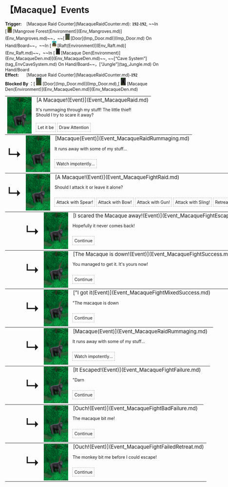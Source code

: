# 【Macaque】Events  
<div style="display: inline-block;width:70px; "><b>Trigger: </b></div>[Macaque Raid Counter](MacaqueRaidCounter.md): <span style="font-family:ui-monospace"><b>192-192</b></span>, ~~In [<div style="width:20px;display:inline-block;text-align:center"><img decoding="async" src="Sprite/Mangroves.png" href="a.md" style="max-width:20px;max-height:20px;"></div>[Mangrove Forest(Environment)](Env_Mangroves.md)](Env_Mangroves.md)~~，~~[<div style="width:20px;display:inline-block;text-align:center"><img decoding="async" src="Sprite/Door.png" href="a.md" style="max-width:20px;max-height:20px;"></div>[Door](Imp_Door.md)](Imp_Door.md) On Hand/Board~~，~~In [<div style="width:20px;display:inline-block;text-align:center"><img decoding="async" src="Sprite/Raft.png" href="a.md" style="max-width:20px;max-height:20px;"></div>[Raft(Environment)](Env_Raft.md)](Env_Raft.md)~~，~~In [<div style="width:20px;display:inline-block;text-align:center"><img decoding="async" src="Sprite/MacaqueDen.png" href="a.md" style="max-width:20px;max-height:20px;"></div>[Macaque Den(Environment)](Env_MacaqueDen.md)](Env_MacaqueDen.md)~~, ~~[“Cave System”](tag_EnvCaveSystem.md) On Hand/Board~~，[“Jungle”](tag_Jungle.md) On Hand/Board<br><div style="display: inline-block;width:70px; "><b>Effect: </b></div>[Macaque Raid Counter](MacaqueRaidCounter.md)<span style="font-family:ui-monospace"><b>-192</b></span><br><b>Blocked By ：</b>[<div style="width:25px;display:inline-block;text-align:center"><img decoding="async" src="Sprite/Door.png" href="a.md" style="max-width:25px;max-height:25px;"></div>[Door](Imp_Door.md)](Imp_Door.md),[<div style="width:25px;display:inline-block;text-align:center"><img decoding="async" src="Sprite/MacaqueDen.png" href="a.md" style="max-width:25px;max-height:25px;"></div>[Macaque Den(Environment)](Env_MacaqueDen.md)](Env_MacaqueDen.md)  
<div class="" style="width:800px;margin-bottom:-15px;"><table><tr style="height:10px"><td rowspan=3 style="width:80px"><div class="gamecard" style="width:80px; height:120px;"><a href="Event_MacaqueRaid.md" style="color:black"><img decoding="async" src="Sprite/MacaqueEvent.png" class="cardimage" style="max-width:80px;max-height:120px;"></a></div></td><td style="font-size: 1.2em">[A Macaque!(Event)](Event_MacaqueRaid.md)</td></tr><tr><td>It's rummaging through my stuff! The little thief!<br>Should I try to scare it away?</td></tr><tr><td><div style="display:inline-block"><div style="margin-right:5px;padding:5px;border:1px dashed darkgray;display: inline-block">Let it be</div><div style="margin-right:5px;padding:5px;border:1px dashed darkgray;display: inline-block">Draw Attention</div></div></td></tr></table></div><div class="" style="width:800px;margin-bottom:-15px;"><table><tr style="height:10px"><td rowspan=3 style="width:45px"><font size=50>↳</font></td><td rowspan=3 style="width:80px"><div class="gamecard" style="width:80px; height:120px;"><a href="Event_MacaqueRaidRummaging.md" style="color:black"><img decoding="async" src="Sprite/MacaqueEvent.png" class="cardimage" style="max-width:80px;max-height:120px;"></a></div></td><td style="font-size: 1.2em">[Macaque(Event)](Event_MacaqueRaidRummaging.md)</td></tr><tr><td>It runs away with some of my stuff...</td></tr><tr><td><div style="display:inline-block"><div style="margin-right:5px;padding:5px;border:1px dashed darkgray;display: inline-block">Watch impotently...</div></div></td></tr></table></div><div class="" style="width:800px;margin-bottom:-15px;"><table><tr style="height:10px"><td rowspan=3 style="width:45px"><font size=50>↳</font></td><td rowspan=3 style="width:80px"><div class="gamecard" style="width:80px; height:120px;"><a href="Event_MacaqueFightRaid.md" style="color:black"><img decoding="async" src="Sprite/MacaqueEvent.png" class="cardimage" style="max-width:80px;max-height:120px;"></a></div></td><td style="font-size: 1.2em">[A Macaque!(Event)](Event_MacaqueFightRaid.md)</td></tr><tr><td>Should I attack it or leave it alone?</td></tr><tr><td><div style="display:inline-block"><div style="margin-right:5px;padding:5px;border:1px dashed darkgray;display: inline-block">Attack with Spear!</div><div style="margin-right:5px;padding:5px;border:1px dashed darkgray;display: inline-block">Attack with Bow!</div><div style="margin-right:5px;padding:5px;border:1px dashed darkgray;display: inline-block">Attack with Gun!</div><div style="margin-right:5px;padding:5px;border:1px dashed darkgray;display: inline-block">Attack with Sling!</div><div style="margin-right:5px;padding:5px;border:1px dashed darkgray;display: inline-block">Retreat</div></div></td></tr></table></div><div class="" style="width:800px;margin-bottom:-15px;"><table><tr style="height:10px"><td rowspan=3 style="width:45px"></td><td rowspan=3 style="width:45px"><font size=50>↳</font></td><td rowspan=3 style="width:80px"><div class="gamecard" style="width:80px; height:120px;"><a href="Event_MacaqueFightEscape.md" style="color:black"><img decoding="async" src="Sprite/MacaqueEvent.png" class="cardimage" style="max-width:80px;max-height:120px;"></a></div></td><td style="font-size: 1.2em">[I scared the Macaque away!(Event)](Event_MacaqueFightEscape.md)</td></tr><tr><td>Hopefully it never comes back!</td></tr><tr><td><div style="display:inline-block"><div style="margin-right:5px;padding:5px;border:1px dashed darkgray;display: inline-block">Continue</div></div></td></tr></table></div><div class="" style="width:800px;margin-bottom:-15px;"><table><tr style="height:10px"><td rowspan=3 style="width:45px"></td><td rowspan=3 style="width:45px"><font size=50>↳</font></td><td rowspan=3 style="width:80px"><div class="gamecard" style="width:80px; height:120px;"><a href="Event_MacaqueFightSuccess.md" style="color:black"><img decoding="async" src="Sprite/MacaqueEvent.png" class="cardimage" style="max-width:80px;max-height:120px;"></a></div></td><td style="font-size: 1.2em">[The Macaque is down!(Event)](Event_MacaqueFightSuccess.md)</td></tr><tr><td>You managed to get it. It's yours now!</td></tr><tr><td><div style="display:inline-block"><div style="margin-right:5px;padding:5px;border:1px dashed darkgray;display: inline-block">Continue</div></div></td></tr></table></div><div class="" style="width:800px;margin-bottom:-15px;"><table><tr style="height:10px"><td rowspan=3 style="width:45px"></td><td rowspan=3 style="width:45px"><font size=50>↳</font></td><td rowspan=3 style="width:80px"><div class="gamecard" style="width:80px; height:120px;"><a href="Event_MacaqueFightMixedSuccess.md" style="color:black"><img decoding="async" src="Sprite/MacaqueEvent.png" class="cardimage" style="max-width:80px;max-height:120px;"></a></div></td><td style="font-size: 1.2em">["I got it(Event)](Event_MacaqueFightMixedSuccess.md)</td></tr><tr><td>"The macaque is down</td></tr><tr><td><div style="display:inline-block"><div style="margin-right:5px;padding:5px;border:1px dashed darkgray;display: inline-block">Continue</div></div></td></tr></table></div><div class="" style="width:800px;margin-bottom:-15px;"><table><tr style="height:10px"><td rowspan=3 style="width:45px"></td><td rowspan=3 style="width:45px"><font size=50>↳</font></td><td rowspan=3 style="width:80px"><div class="gamecard" style="width:80px; height:120px;"><a href="Event_MacaqueRaidRummaging.md" style="color:black"><img decoding="async" src="Sprite/MacaqueEvent.png" class="cardimage" style="max-width:80px;max-height:120px;"></a></div></td><td style="font-size: 1.2em">[Macaque(Event)](Event_MacaqueRaidRummaging.md)</td></tr><tr><td>It runs away with some of my stuff...</td></tr><tr><td><div style="display:inline-block"><div style="margin-right:5px;padding:5px;border:1px dashed darkgray;display: inline-block">Watch impotently...</div></div></td></tr></table></div><div class="" style="width:800px;margin-bottom:-15px;"><table><tr style="height:10px"><td rowspan=3 style="width:45px"></td><td rowspan=3 style="width:45px"><font size=50>↳</font></td><td rowspan=3 style="width:80px"><div class="gamecard" style="width:80px; height:120px;"><a href="Event_MacaqueFightFailure.md" style="color:black"><img decoding="async" src="Sprite/MacaqueEvent.png" class="cardimage" style="max-width:80px;max-height:120px;"></a></div></td><td style="font-size: 1.2em">[It Escaped!(Event)](Event_MacaqueFightFailure.md)</td></tr><tr><td>"Darn</td></tr><tr><td><div style="display:inline-block"><div style="margin-right:5px;padding:5px;border:1px dashed darkgray;display: inline-block">Continue</div></div></td></tr></table></div><div class="" style="width:800px;margin-bottom:-15px;"><table><tr style="height:10px"><td rowspan=3 style="width:45px"></td><td rowspan=3 style="width:45px"><font size=50>↳</font></td><td rowspan=3 style="width:80px"><div class="gamecard" style="width:80px; height:120px;"><a href="Event_MacaqueFightBadFailure.md" style="color:black"><img decoding="async" src="Sprite/MacaqueEvent.png" class="cardimage" style="max-width:80px;max-height:120px;"></a></div></td><td style="font-size: 1.2em">[Ouch!(Event)](Event_MacaqueFightBadFailure.md)</td></tr><tr><td>The macaque bit me!</td></tr><tr><td><div style="display:inline-block"><div style="margin-right:5px;padding:5px;border:1px dashed darkgray;display: inline-block">Continue</div></div></td></tr></table></div><div class="" style="width:800px;margin-bottom:-15px;"><table><tr style="height:10px"><td rowspan=3 style="width:45px"></td><td rowspan=3 style="width:45px"><font size=50>↳</font></td><td rowspan=3 style="width:80px"><div class="gamecard" style="width:80px; height:120px;"><a href="Event_MacaqueFightFailedRetreat.md" style="color:black"><img decoding="async" src="Sprite/MacaqueEvent.png" class="cardimage" style="max-width:80px;max-height:120px;"></a></div></td><td style="font-size: 1.2em">[Ouch!(Event)](Event_MacaqueFightFailedRetreat.md)</td></tr><tr><td>The monkey bit me before I could escape!</td></tr><tr><td><div style="display:inline-block"><div style="margin-right:5px;padding:5px;border:1px dashed darkgray;display: inline-block">Continue</div></div></td></tr></table></div><hr>  


<script>document.title="MacaqueEvents - Card Survival Wiki";</script>